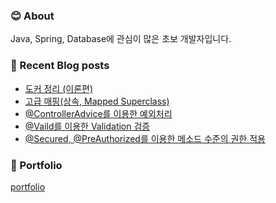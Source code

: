 ### 😊 About 
Java, Spring, Database에 관심이 많은 초보 개발자입니다.


### 📕 Recent Blog posts
<!-- BLOG-POST-LIST:START -->
- [도커 정리 &lpar;이론편&rpar;](https://kingpiggylab.tistory.com/356)
- [고급 매핑&lpar;상속, Mapped Superclass&rpar;](https://kingpiggylab.tistory.com/355)
- [@ControllerAdvice를 이용한 예외처리](https://kingpiggylab.tistory.com/354)
- [@Vaild를 이용한 Validation 검증](https://kingpiggylab.tistory.com/353)
- [@Secured, @PreAuthorized를 이용한 메소드 수준의 권한 적용](https://kingpiggylab.tistory.com/352)
<!-- BLOG-POST-LIST:END -->

### 📄 Portfolio

<a href="https://bit.ly/3mNbb0w" target="_blank">portfolio</a>

<!--
**HoonDragonite/HoonDragonite** is a ✨ _special_ ✨ repository because its `README.md` (this file) appears on your GitHub profile.

Here are some ideas to get you started:

- 🔭 I’m currently working on ...
- 🌱 I’m currently learning ...
- 👯 I’m looking to collaborate on ...
- 🤔 I’m looking for help with ...
- 💬 Ask me about ...
- 📫 How to reach me: ...
- 😄 Pronouns: ...
- ⚡ Fun fact: ...
-->
